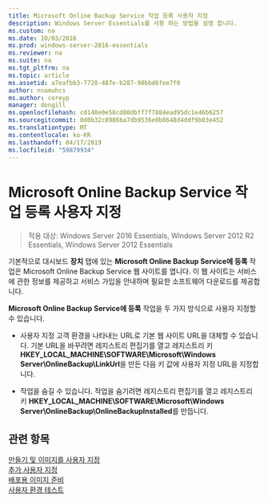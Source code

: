 ```yaml
---
title: Microsoft Online Backup Service 작업 등록 사용자 지정
description: Windows Server Essentials를 사용 하는 방법을 설명 합니다.
ms.custom: na
ms.date: 10/03/2016
ms.prod: windows-server-2016-essentials
ms.reviewer: na
ms.suite: na
ms.tgt_pltfrm: na
ms.topic: article
ms.assetid: a7eafbb3-7728-487e-b287-90bbd6fee7f0
author: nnamuhcs
ms.author: coreyp
manager: dongill
ms.openlocfilehash: cd148e0e58cd80dbff7f7884ead95dc1e46b6257
ms.sourcegitcommit: 0d0b32c8986ba7db9536e0b8648d4ddf9b03e452
ms.translationtype: MT
ms.contentlocale: ko-KR
ms.lasthandoff: 04/17/2019
ms.locfileid: "59879934"
---
```

# <a name="customize-sign-up-for-microsoft-online-backup-service-task"></a>Microsoft Online Backup Service 작업 등록 사용자 지정

>적용 대상: Windows Server 2016 Essentials, Windows Server 2012 R2 Essentials, Windows Server 2012 Essentials

기본적으로 대시보드 **장치** 탭에 있는 **Microsoft Online Backup Service에 등록** 작업은 Microsoft Online Backup Service 웹 사이트를 엽니다. 이 웹 사이트는 서비스에 관한 정보를 제공하고 서비스 가입을 안내하며 필요한 소프트웨어 다운로드를 제공합니다.  
  
 **Microsoft Online Backup Service에 등록** 작업을 두 가지 방식으로 사용자 지정할 수 있습니다.  
  
-   사용자 지정 고객 환경을 나타내는 URL로 기본 웹 사이트 URL을 대체할 수 있습니다. 기본 URL을 바꾸려면 레지스트리 편집기를 열고 레지스트리 키 **HKEY_LOCAL_MACHINE\SOFTWARE\Microsoft\Windows Server\OnlineBackup\LinkUrl**을 만든 다음 키 값에 사용자 지정 URL을 지정합니다.  
  
-   작업을 숨길 수 있습니다. 작업을 숨기려면 레지스트리 편집기를 열고 레지스트리 키 **HKEY_LOCAL_MACHINE\SOFTWARE\Microsoft\Windows Server\OnlineBackup\OnlineBackupInstalled**를 만듭니다.  
  
## <a name="see-also"></a>관련 항목  
 [만들기 및 이미지를 사용자 지정](Creating-and-Customizing-the-Image.md)   
 [추가 사용자 지정](Additional-Customizations.md)   
 [배포용 이미지 준비](Preparing-the-Image-for-Deployment.md)   
 [사용자 환경 테스트](Testing-the-Customer-Experience.md)